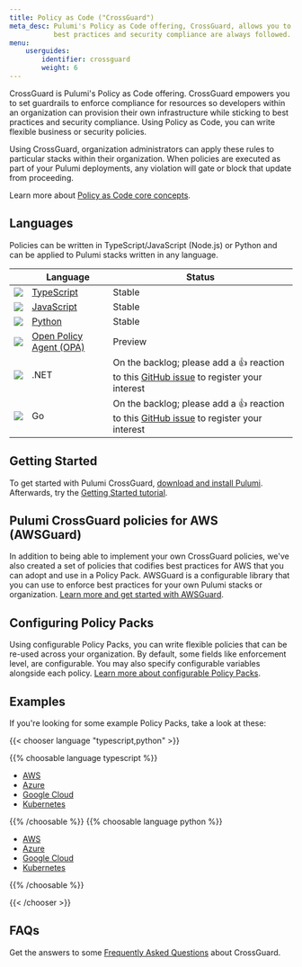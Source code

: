 ```yaml
---
title: Policy as Code ("CrossGuard")
meta_desc: Pulumi's Policy as Code offering, CrossGuard, allows you to set guardrails for resources so
           best practices and security compliance are always followed.
menu:
    userguides:
        identifier: crossguard
        weight: 6
---
```


CrossGuard is Pulumi's Policy as Code offering. CrossGuard empowers you to set guardrails to enforce compliance for resources so developers within an organization can provision their own infrastructure while sticking to best practices and security compliance. Using Policy as Code, you can write flexible business or security policies.

Using CrossGuard, organization administrators can apply these rules to particular stacks within their organization. When policies are executed as part of your Pulumi deployments, any violation will gate or block that update from proceeding.

Learn more about [Policy as Code core concepts](/docs/guides/crossguard/core-concepts).

## Languages

Policies can be written in TypeScript/JavaScript (Node.js) or Python and can be applied to Pulumi stacks written in any language.

|                                                        | Language                                                                     | Status                                                                                                                                        |
|--------------------------------------------------------|------------------------------------------------------------------------------|-----------------------------------------------------------------------------------------------------------------------------------------------|
| <img src="/logos/tech/logo-ts.png" class="h-10" />     | [TypeScript](/docs/reference/pkg/nodejs/pulumi/policy)      | Stable                                                                                                                                        |
| <img src="/logos/tech/logo-js.png" class="h-10" />     | [JavaScript](/docs/reference/pkg/nodejs/pulumi/policy)      | Stable                                                                                                                                        |
| <img src="/logos/tech/logo-python.png" class="h-10" /> | [Python](/docs/reference/pkg/python/pulumi_policy)          | Stable                                                                                                                                        |
| <img src="/logos/tech/logo-opa.png" class="h-10" />    | [Open Policy Agent (OPA)](/blog/opa-support-for-crossguard) | Preview                                                                                                                                       |
| <img src="/logos/tech/dotnet.png" class="h-10" />      | .NET                                                                         | On the backlog; please add a 👍 reaction to this [GitHub issue](https://github.com/pulumi/pulumi-policy/issues/229) to register your interest |
| <img src="/logos/tech/logo-golang.png" class="h-10" /> | Go                                                                           | On the backlog; please add a 👍 reaction to this [GitHub issue](https://github.com/pulumi/pulumi-policy/issues/230) to register your interest |

## Getting Started

To get started with Pulumi CrossGuard, [download and install Pulumi](/docs/get-started/install). Afterwards,
try the [Getting Started tutorial](/docs/get-started).

## Pulumi CrossGuard policies for AWS (AWSGuard)

In addition to being able to implement your own CrossGuard policies, we've also created a set of policies that codifies best practices for AWS that you can adopt and use in a Policy Pack. AWSGuard is a configurable library that you can use to enforce best practices for your own Pulumi stacks or organization. [Learn more and get started with AWSGuard](/docs/guides/crossguard/awsguard).

## Configuring Policy Packs

Using configurable Policy Packs, you can write flexible policies that can be re-used across your organization. By default, some fields like enforcement level, are configurable. You may also specify configurable variables alongside each policy. [Learn more about configurable Policy Packs](/docs/guides/crossguard/configuration).

## Examples

If you're looking for some example Policy Packs, take a look at these:

{{< chooser language "typescript,python" >}}

{{% choosable language typescript %}}

* [AWS](https://github.com/pulumi/examples/tree/master/policy-packs/aws-ts)
* [Azure](https://github.com/pulumi/examples/tree/master/policy-packs/azure-ts)
* [Google Cloud](https://github.com/pulumi/examples/tree/master/policy-packs/gcp-ts)
* [Kubernetes](https://github.com/pulumi/examples/tree/master/policy-packs/kubernetes-ts)

{{% /choosable %}}
{{% choosable language python %}}

* [AWS](https://github.com/pulumi/examples/tree/master/policy-packs/aws-python)
* [Azure](https://github.com/pulumi/examples/tree/master/policy-packs/azure-python)
* [Google Cloud](https://github.com/pulumi/examples/tree/master/policy-packs/gcp-python)
* [Kubernetes](https://github.com/pulumi/examples/tree/master/policy-packs/kubernetes-python)

{{% /choosable %}}

{{< /chooser >}}

## FAQs

Get the answers to some [Frequently Asked Questions](/docs/guides/crossguard/faq) about CrossGuard.
